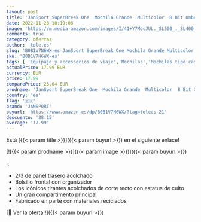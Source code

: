 ```yaml
---
layout: post
title: 'JanSport SuperBreak One  Mochila Grande  Multicolor  8 Bit Ombre   25 L  42 x 33 x 21 cm'
date: 2022-11-26 18:19:06
image: 'https://m.media-amazon.com/images/I/41+Y7MocJUL._SL500_._SL400_.jpg'
comments: true
category: ofertas
author: 'tole.es'
slug: 'B0B1V7N6WX-es JanSport SuperBreak One Mochila Grande Multicolor 8 Bit...'
sku: 'B0B1V7N6WX-es'
tags: [ 'Equipaje y accessorios de viaje','Mochilas','Mochilas tipo casual','Moda','jansport','mochila','🇪🇸', ]
actualPrice: 17.99 EUR
currency: EUR
price: 17.99
comparePrice: 25.04 EUR
prodname: 'JanSport SuperBreak One  Mochila Grande  Multicolor  8 Bit Ombre   25 L  42 x 33 x 21 cm'
country: 'es'
flag: '🇪🇸'
brand: 'JANSPORT'
buyurl: 'https://www.amazon.es/dp/B0B1V7N6WX/?tag=tolees-21'
descuento: '28.15'
average: '17.99'
---
```


Está [{{< param title >}}]({{< param buyurl >}}) en el siguiente enlace!

[![{{< param prodname >}}]({{< param image >}})]({{< param buyurl >}})

ℹ️:

- 2/3 de panel trasero acolchado
- Bolsillo frontal con organizador
- Los icónicos tirantes acolchados de corte recto con estatus de culto
- Un gran compartimento principal
- Fabricado en parte con materiales reciclados

[🛒 Ver la oferta!!]({{< param buyurl >}})
